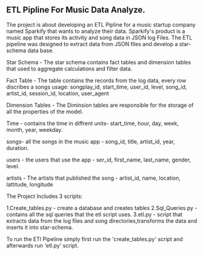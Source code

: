 ## ETL Pipline For Music Data Analyze.


 
The project is about developing an ETL Pipline for a music startup company named Sparkify that wants to analyze their data. 
Sparkify's product is a music app that stores its activity and song data in JSON log Files.
The ETL pipeline was designed to extract  data from JSON files and  develop a star-schema data base.


Star Schema - 
The star schema contains fact tables and dimension tables that used to  aggregate calculations and filter data. 


Fact Table - 
The table contains the records from the log data, every row discribes a songs usage: 
 songplay_id, start_time, user_id, level, song_id, artist_id, session_id, location, user_agent

Dimension Tables - 
The Diminsion tables are responsible for the storage of all the properties of the model.

Time - contains the time in diffrent units- start_time, hour, day, week, month, year, weekday.

songs- all the songs in the music app - song_id, title, artist_id, year, duration.

users - the users that use the app - ser_id, first_name, last_name, gender, level.

artists - The artists that published the song - artist_id, name, location, lattitude, longitude



The Project Includes 3 scripts: 

1.Create_tables.py - create a database and creates tables
2.Sql_Queries.py - contains all the sql queries that the etl script uses. 
3.etl.py - script that extracts data from the log files and song directories,transforms the data and inserts it into star-schema.

To run the ETl Pipeline simply first  run the 'create_tables.py' script and afterwards run 'etl.py' script.




